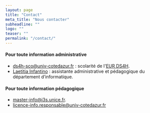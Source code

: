 ```yaml
---
layout: page
title: "Contact"
meta_title: "Nous contacter"
subheadline: ""
logo: ""
teaser: ""
permalink: "/contact/"
---
```


#### Pour toute information administrative ####

- [ds4h-sco@univ-cotedazur.fr](mailto:ds4h-sco@univ-cotedazur.fr) : scolarité de l'[EUR DS4H](http://univ-cotedazur.fr/en/eur/ds4h/).
- [Laetitia Infantino](mailto:laetitia.infantino@univ-cotedazur.fr) : assistante administrative et pédagogique du département d’informatique.


#### Pour toute information pédagogique ####

- [master-info@i3s.unice.fr](mailto:master-info@i3s.unice.fr). 
- [licence-info.responsable@univ-cotedazur.fr](mailto:licence-info.responsable@univ-cotedazur.fr)


